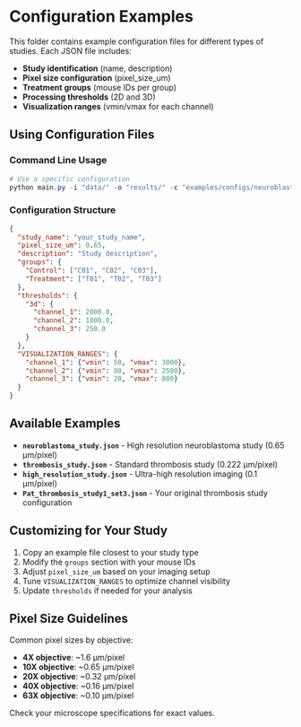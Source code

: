 # Configuration Examples

This folder contains example configuration files for different types of studies. Each JSON file includes:

- **Study identification** (name, description)
- **Pixel size configuration** (pixel_size_um)
- **Treatment groups** (mouse IDs per group)
- **Processing thresholds** (2D and 3D)
- **Visualization ranges** (vmin/vmax for each channel)

## Using Configuration Files

### Command Line Usage

```powershell
# Use a specific configuration
python main.py -i "data/" -o "results/" -c "examples/configs/neuroblastoma_study.json"
```

### Configuration Structure

```json
{
  "study_name": "your_study_name",
  "pixel_size_um": 0.65,
  "description": "Study description",
  "groups": {
    "Control": ["C01", "C02", "C03"],
    "Treatment": ["T01", "T02", "T03"]
  },
  "thresholds": {
    "3d": {
      "channel_1": 2000.0,
      "channel_2": 1800.0,
      "channel_3": 250.0
    }
  },
  "VISUALIZATION_RANGES": {
    "channel_1": {"vmin": 50, "vmax": 3000},
    "channel_2": {"vmin": 80, "vmax": 2500},
    "channel_3": {"vmin": 20, "vmax": 800}
  }
}
```

## Available Examples

- **`neuroblastoma_study.json`** - High resolution neuroblastoma study (0.65 µm/pixel)
- **`thrombosis_study.json`** - Standard thrombosis study (0.222 µm/pixel) 
- **`high_resolution_study.json`** - Ultra-high resolution imaging (0.1 µm/pixel)
- **`Pat_thrombosis_study1_set3.json`** - Your original thrombosis study configuration

## Customizing for Your Study

1. Copy an example file closest to your study type
2. Modify the `groups` section with your mouse IDs
3. Adjust `pixel_size_um` based on your imaging setup
4. Tune `VISUALIZATION_RANGES` to optimize channel visibility
5. Update `thresholds` if needed for your analysis

## Pixel Size Guidelines

Common pixel sizes by objective:
- **4X objective**: ~1.6 µm/pixel
- **10X objective**: ~0.65 µm/pixel  
- **20X objective**: ~0.32 µm/pixel
- **40X objective**: ~0.16 µm/pixel
- **63X objective**: ~0.10 µm/pixel

Check your microscope specifications for exact values.
